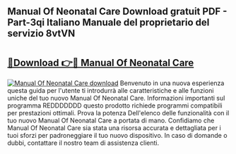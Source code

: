 ## Manual Of Neonatal Care Download gratuit PDF - Part-3qi Italiano Manuale del proprietario del servizio 8vtVN

# <h2><a href="http://dfabil.blite.top/?on=Manual+Of+Neonatal+Care">🔗Download 👉🔴 Manual Of Neonatal Care</a></h2>

[![Manual Of Neonatal Care download](https://i.imgur.com/lujVjoI.png)](http://dfabil.blite.top/?on=Manual+Of+Neonatal+Care)
Benvenuto in una nuova esperienza questa guida per l'utente ti introdurrà alle caratteristiche e alle funzioni uniche del tuo nuovo Manual Of Neonatal Care. Informazioni importanti sul programma REDDDDDDD questo prodotto richiede programmi compatibili per prestazioni ottimali. Prova la potenza Dell'elenco delle funzionalità con il tuo nuovo Manual Of Neonatal Care a portata di mano. Confidiamo che Manual Of Neonatal Care sia stata una risorsa accurata e dettagliata per i tuoi sforzi per padroneggiare il tuo nuovo dispositivo. In caso di domande o dubbi, contattare il nostro team di assistenza clienti.
